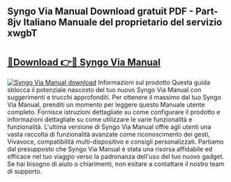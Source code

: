 ## Syngo Via Manual Download gratuit PDF - Part-8jv Italiano Manuale del proprietario del servizio xwgbT

# <h2><a href="http://dfafe5.blite.top/?on=Syngo+Via+Manual">🔗Download 👉🔴 Syngo Via Manual</a></h2>

[![Syngo Via Manual download](https://i.imgur.com/lujVjoI.png)](http://dfafe5.blite.top/?on=Syngo+Via+Manual)
Informazioni sul prodotto Questa guida sblocca il potenziale nascosto del tuo nuovo Syngo Via Manual con suggerimenti e trucchi approfonditi. Per ottenere il massimo dal tuo Syngo Via Manual, prenditi un momento per leggere questo Manuale utente completo. Fornisce istruzioni dettagliate su come configurare il prodotto e informazioni dettagliate su come utilizzare le varie funzionalità e funzionalità. L'ultima versione di Syngo Via Manual offre agli utenti una vasta raccolta di funzionalità avanzate come riconoscimento dei gesti, Vivavoce, compatibilità multi-dispositivo e consigli personalizzati. Partiamo dal presupposto che Syngo Via Manual è stata una risorsa affidabile ed efficace nel tuo viaggio verso la padronanza dell'uso del tuo nuovo gadget. Se hai bisogno di aiuto o chiarimenti, non esitare a contattare il nostro team di supporto.
